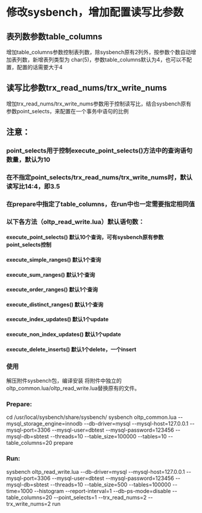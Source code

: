 # 修改sysbench，增加配置读写比参数 
## 表列数参数table_columns
增加table_columns参数控制表列数，除sysbench原有2列外，按参数个数自动增加表列数，新增表列类型为 char(5)，参数table_columns默认为4，也可以不配置，配置的话需要大于4
## 读写比参数trx_read_nums/trx_write_nums
增加trx_read_nums/trx_write_nums参数用于控制读写比，结合sysbench原有参数point_selects，来配置在一个事务中语句的比例
 
## 注意：
### point_selects用于控制execute_point_selects()方法中的查询语句数量，默认为10
### 在不指定point_selects/trx_read_nums/trx_write_nums时，默认读写比14:4，即3.5
### 在prepare中指定了table_columns，在run中也一定需要指定相同值
 
### 以下各方法（oltp_read_write.lua）默认语句数：
#### execute_point_selects()     默认10个查询，可有sysbench原有参数point_selects控制
 
#### execute_simple_ranges()     默认1个查询
#### execute_sum_ranges()        默认1个查询
#### execute_order_ranges()      默认1个查询
#### execute_distinct_ranges()   默认1个查询
 
#### execute_index_updates()     默认1个update
#### execute_non_index_updates() 默认1个update
#### execute_delete_inserts()    默认1个delete，一个insert
 
 
### 使用
解压附件sysbench包，编译安装
将附件中独立的oltp_common.lua/oltp_read_write.lua替换原有的文件。
### Prepare:
cd /usr/local/sysbench/share/sysbench/
sysbench oltp_common.lua --mysql_storage_engine=innodb --db-driver=mysql --mysql-host=127.0.0.1 --mysql-port=3306 --mysql-user=dbtest --mysql-password=123456 --mysql-db=sbtest --threads=10 --table_size=100000 --tables=10 --table_columns=20  prepare
 
### Run:
sysbench oltp_read_write.lua --db-driver=mysql --mysql-host=127.0.0.1 --mysql-port=3306 --mysql-user=dbtest --mysql-password=123456 --mysql-db=sbtest --threads=10 --table_size=500 --tables=100000 --time=1000 --histogram --report-interval=1 --db-ps-mode=disable --table_columns=20 --point_selects=1 --trx_read_nums=2 --trx_write_nums=2 run
